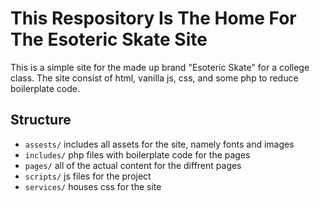 # This Respository Is The Home For The Esoteric Skate Site

This is a simple site for the made up brand "Esoteric Skate" for a college class. The site consist of html, vanilla js, css, and some php to reduce boilerplate code.

## Structure
- `assests/` includes all assets for the site, namely fonts and images
- `includes/` php files with boilerplate code for the pages
- `pages/` all of the actual content for the diffrent pages
- `scripts/` js files for the project
- `services/` houses css for the site

